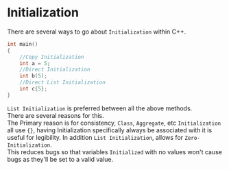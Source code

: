 # Initialization

There are several ways to go about `Initialization` within C++.
``` cpp linenums="1"
int main()
{
	//Copy Initialization
	int a = 5;
	//Direct Initialization
	int b(5);
	//Direct List Initialization
	int c{5};
}
```

`List Initialization` is preferred between all the above methods.  
There are several reasons for this.  
The Primary reason is for consistency, `Class`, `Aggregate`, etc `Initialization` all use `{}`, having Initialization specifically always be associated with it is useful for legibility. 
In addition `List Initialization`, allows for `Zero-Initialization`.   
This reduces bugs so that variables `Initialized` with no values won't cause bugs as they'll be set to a valid value.